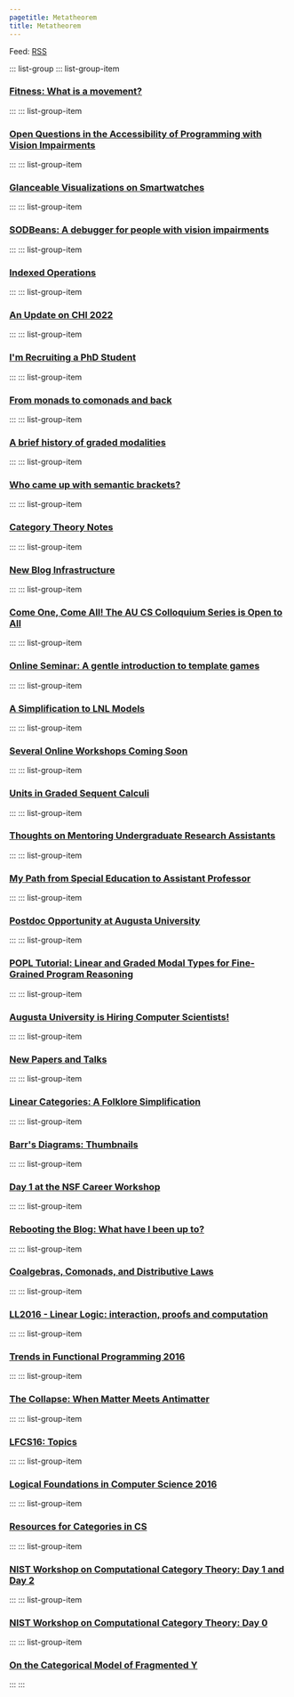 ```yaml
---
pagetitle: Metatheorem
title: Metatheorem
---
```


Feed: [RSS](feed.xml)

::: list-group
::: list-group-item
### [Fitness: What is a movement?](/draft/2022-09-10-What-is-a-movement.html)
:::
::: list-group-item
### [Open Questions in the Accessibility of Programming with Vision Impairments](/draft/2022-09-09-Blind-PL-Lit-Review.html)
:::
::: list-group-item
### [Glanceable Visualizations on Smartwatches](/draft/2022-09-01-Smartwatch-Viz.html)
:::
::: list-group-item
### [SODBeans: A debugger for people with vision impairments](/draft/2022-08-25-SODBeans.html)
:::
::: list-group-item
### [Indexed Operations](/draft/2022-08-25-Indexed-Ops.html)
:::
::: list-group-item
### [An Update on CHI 2022](https://medium.com/@harley.eades/an-update-on-chi-2022-73042ad8d51a)
:::
::: list-group-item
### [I'm Recruiting a PhD Student](/draft/2021-30-04-PhD-Student-Ad.html)
:::
::: list-group-item
### [From monads to comonads and back](/draft/Monads-From-Comonads.html)
:::
::: list-group-item
### [A brief history of graded modalities](/draft/Graded-History.html)
:::
::: list-group-item
### [Who came up with semantic brackets?](/draft/Semantic-Brackets.html)
:::
::: list-group-item
### [Category Theory Notes](/draft/CT-Notes.html)
:::
::: list-group-item
### [New Blog Infrastructure](/draft/2020-12-15-Blog-Infrastructure.html)
:::
::: list-group-item
### [Come One, Come All! The AU CS Colloquium Series is Open to All](/draft/2020-08-17-Colloquium.html)
:::
::: list-group-item
### [Online Seminar: A gentle introduction to template games](/draft/2020-04-10-A-gentle-introduction-to-template-games.html)
:::
::: list-group-item
### [A Simplification to LNL Models](/draft/2020-04-02-A-Simplification-to-LNL-Models.html)
:::
::: list-group-item
### [Several Online Workshops Coming Soon](/draft/2020-04-08-Worshop-CFPs.html)
:::
::: list-group-item
### [Units in Graded Sequent Calculi](/draft/2020-03-25-Units-in-Graded-Sequent-Calculus.html)
:::
::: list-group-item
### [Thoughts on Mentoring Undergraduate Research Assistants](/draft/2019-11-05-Mentoring-Panel.html)
:::
::: list-group-item
### [My Path from Special Education to Assistant Professor](/draft/2018-05-10-Do-I-Belong-Here.html)
:::
::: list-group-item
### [Postdoc Opportunity at Augusta University](/draft/2019-07-25-Postdoc-Ad.html)
:::
::: list-group-item
### [POPL Tutorial: Linear and Graded Modal Types for Fine-Grained Program Reasoning](/draft/2018-11-08-POPL-Tutorial.html)
:::
::: list-group-item
### [Augusta University is Hiring Computer Scientists!](/draft/2018-09-19-Faculty-Search.html)
:::
::: list-group-item
### [New Papers and Talks](/draft/2018-07-29-New-Papers-and-Talks.html)
:::
::: list-group-item
### [Linear Categories: A Folklore Simplification](/draft/2018-07-24-Linear-Categories-A-Folklore-Simplification.html)
:::
::: list-group-item
### [Barr\'s Diagrams: Thumbnails](/draft/2018-07-19-Barrxy-Thumbnails.html)
:::
::: list-group-item
### [Day 1 at the NSF Career Workshop](/draft/2018-03-08-CAREER-Workshop-Day1.html)
:::
::: list-group-item
### [Rebooting the Blog: What have I been up to?](/draft/2017-11-20-Reboot-Linear-Dependent-Types.html)
:::
::: list-group-item
### [Coalgebras, Comonads, and Distributive Laws](/draft/2016-11-19-Coalgebras-Comonads-Distributive-Laws.html)
:::
::: list-group-item
### [LL2016 - Linear Logic: interaction, proofs and computation](/draft/2016-11-12-LL2016.html)
:::
::: list-group-item
### [Trends in Functional Programming 2016](/draft/2016-06-12-TFP16.html)
:::
::: list-group-item
### [The Collapse: When Matter Meets Antimatter](/draft/2016-04-23-Matter-Meets-AntiMatter.html)
:::
::: list-group-item
### [LFCS16: Topics](/draft/2016-01-06-LFCS16-Topics.html)
:::
::: list-group-item
### [Logical Foundations in Computer Science 2016](/draft/2016-01-04-LFCS16.html)
:::
::: list-group-item
### [Resources for Categories in CS](/draft/2015-12-06-Resources-CT-CS.html)
:::
::: list-group-item
### [NIST Workshop on Computational Category Theory: Day 1 and Day 2](/draft/2015-09-30-NIST-Workshop-Day1.html)
:::
::: list-group-item
### [NIST Workshop on Computational Category Theory: Day 0](/draft/2015-09-28-NIST-Workshop-Day0.html)
:::
::: list-group-item
### [On the Categorical Model of Fragmented Y](/draft/2014-12-01-CT-Model-Frag-Y.html)
:::
:::
